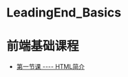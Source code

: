 # LeadingEnd_Basics

# 前端基础课程

- [第一节课   ----    HTML简介](https://github.com/kkpeng-git/LeadingEnd_Basics/tree/main/01%E7%AC%AC%E4%B8%80%E8%8A%82%E8%AF%BE)

